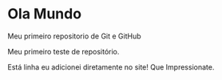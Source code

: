 # Ola Mundo
 Meu primeiro repositorio de Git e GitHub

 Meu primeiro teste de repositório. 
 
 Está linha eu adicionei diretamente no site! Que Impressionate.
